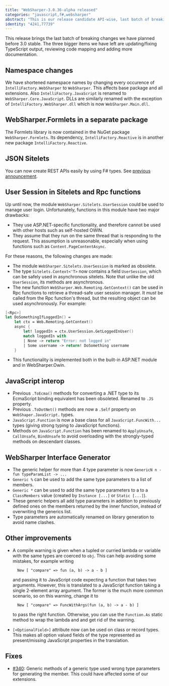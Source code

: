 ```yaml
---
title: "WebSharper-3.0.36-alpha released"
categories: "javascript,f#,websharper"
abstract: "This is our release candidate API-wise, last batch of breaking changes."
identity: "4241,77739"
---
```

This release brings the last batch of breaking changes we have planned before 3.0 stable. 
The three bigger items we have left are updating/fixing TypeScript output, reviewing code mapping and adding more documentation.

## Namespace changes

We have shortened namespace names by changing every occurence of `IntelliFactory.WebSharper` to `WebSharper`. This affects base package and all extensions. Also `IntelliFactory.JavaScript` is renamed to `WebSharper.Core.JavaScript`. DLLs are similarly renamed with the exception of `IntelliFactory.WebSharper.dll` which is now `WebSharper.Main.dll`.

## WebSharper.Formlets in a separate package

The Formlets library is now contained in the NuGet package `WebSharper.Formlets`.
Its dependency, `IntelliFactory.Reactive` is in another new package `IntelliFactory.Reactive`.

## JSON Sitelets

You can now create REST APIs easily by using F# types. See [previous announcement](websharper.com/blog-entry/4231).

## User Session in Sitelets and Rpc functions

Up until now, the module `WebSharper.Sitelets.UserSession` could be used to manage user login.
Unfortunately, functions in this module have two major drawbacks:

* They use ASP.NET-specific functionality, and therefore cannot be used with other hosts such as self-hosted OWIN.
* They assume that they run on the same thread that is responding to the request. This assumption is unreasonable,
    especially when using functions such as `Content.PageContentAsync`.

For these reasons, the following changes are made:

* The module `WebSharper.Sitelets.UserSession` is marked as obsolete.
* The type `Sitelets.Context<'T>` now contains a field `UserSession`, which can be safely used in asynchronous sitelets.
    Note that unlike the old `UserSession`, its methods are asynchronous.
* The new function `WebSharper.Web.Remoting.GetContext()` can be used in Rpc functions to retrieve a thread-safe user session manager.
    It *must* be called from the Rpc function's thread, but the resulting object can be used asynchronously. For example:

```fsharp
[<Rpc>]
let DoSomethingIfLoggedIn() =
    let ctx = Web.Remoting.GetContext()
    async {
        let! loggedIn = ctx.UserSession.GetLoggedInUser()
        match loggedIn with
        | None -> return "Error: not logged in"
        | Some username -> return! DoSomething username
    }
```

* This functionality is implemented both in the built-in ASP.NET module and in WebSharper.Owin.

## JavaScript interop

* Previous `.ToEcma()` methods for converting a .NET type to its EcmaScript binding equivalent has been obsoleted. Renamed to `.JS` property.
* Previous `.ToDotNet()` methods are now a `.Self` property on `WebShaper.JavaScript.` types.
* `JavaScript.Function` is now a base class for all `JavaScript.FuncWith...` types (giving strong typing to JavaScript functions).
* Methods on `JavaScript.Function` has been renamed to `ApplyUnsafe`, `CallUnsafe`, `BindUnsafe` to avoid overloading with the strongly-typed methods on descendant classes.

## WebSharper Interface Generator

* The generic helper for more than 4 type parameter is now `GenericN n - fun typeParamList -> ...`
* `Generic %` can be used to add the same type parameters to a list of members.
* `Generic *` can be used to add the same type parameters to a to a `ClassMembers` value (created by `Instance [...]` or `Static [...]`).
* These generic helpers all add type parameters in addition to previously defined ones on the members returned by the inner function,
instead of overwriting the generics list.
* Type parameters are automatically renamed on library generation to avoid name clashes.

## Other improvements

* A compile warning is given when a tupled or curried lambda or variable with the same types are coerced to `obj`.
    This can help avoiding some mistakes, for example writing

        New [ "compare" => fun (a, b) -> a - b ] 

    and passing it to JavaScript code expecting a function that takes two arguments.
    However, this is translated to a JavaScript function taking a single 2-element array argument.
    The former is the much more common scenario, so on this warning, change it to

        New [ "compare" => FuncWithArgs(fun (a, b) -> a - b) ] 

    to pass the right function.
    Otherwise, you can use the `Function.As` static method to wrap the lambda and and get rid of the warning.
* `[<OptionalField>]` attribute now can be used on class or record types.
This makes all option valued fields of the type represented as present/missing JavaScript properties in the translation.

## Fixes

* [#340](https://github.com/intellifactory/websharper/issues/340): Generic methods of a generic type used wrong type parameters for generating the member. This could have affected some of our extensions.
